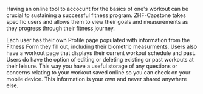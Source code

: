 

Having an online tool to accocunt for the basics of one's workout can be crucial to sustaining a successful fitness program. ZHF-Capstone takes specific users and allows them to view their goals and measurements as they progress through their fitness journey.  

Each user has their own Profile page populated with information from the Fitness Form they fill out, including their biometric measurments. Users also have a workout page that displays their current workout schedule and past. Users do have the option of editing or deleting existing or past workouts at their leisure. This way you have a useful storage of any questions or concerns relating to your workout saved online so you can check on your mobile device. This information is your own and never shared anywhere else. 



